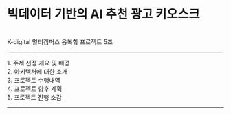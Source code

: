 # 빅데이터 기반의 AI 추천 광고 키오스크
<br>
K-digital 멀티캠퍼스 융복합 프로젝트 5조
<hr/>
1. 주제 선정 개요 및 배경<br>
2. 아키텍처에 대한 소개<br>
3. 프로젝트 수행내역<br>
4. 프로젝트 향후 계획<br>
5. 프로젝트 진행 소감<br>
<hr/>
